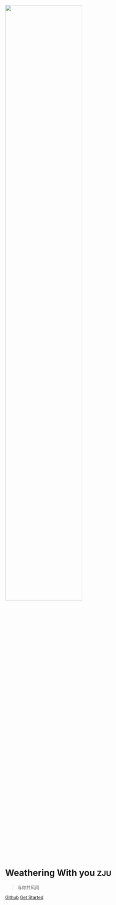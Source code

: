 <!-- /_coverpage.md -->

<img src="https://cdn.jsdelivr.net/gh/zimaStrawer/doubleQ_Image/wtu.jpg" width="70%">  

# Weathering With you <small>ZJU</small>

> 与你共风雨

[Github](https://github.com/NexMaker-Fab/2022zjude1-doubleQ)
[Get Started](README.md)